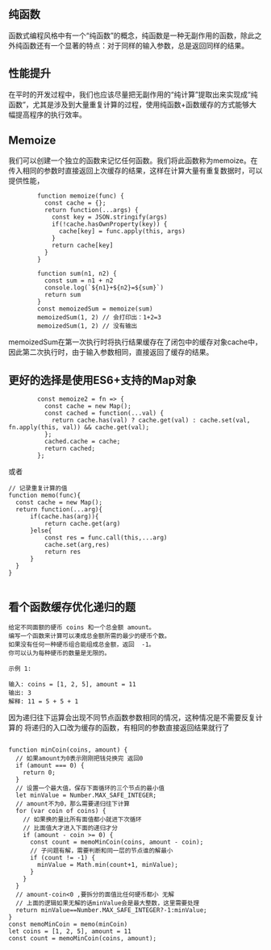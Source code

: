 ## 纯函数
函数式编程风格中有一个“纯函数”的概念，纯函数是一种无副作用的函数，除此之外纯函数还有一个显著的特点：对于同样的输入参数，总是返回同样的结果。
## 性能提升 
在平时的开发过程中，我们也应该尽量把无副作用的“纯计算”提取出来实现成“纯函数”，尤其是涉及到大量重复计算的过程，使用纯函数+函数缓存的方式能够大幅提高程序的执行效率。 
## Memoize
我们可以创建一个独立的函数来记忆任何函数。我们将此函数称为memoize。在传入相同的参数时直接返回上次缓存的结果，这样在计算大量有重复数据时，可以提供性能，
```tsx
        function memoize(func) {
          const cache = {};
          return function(...args) {
            const key = JSON.stringify(args)
            if(!cache.hasOwnProperty(key)) {
              cache[key] = func.apply(this, args)
            }
            return cache[key]
          }
        }
		
		function sum(n1, n2) {
		  const sum = n1 + n2
		  console.log(`${n1}+${n2}=${sum}`)
		  return sum
		}
		const memoizedSum = memoize(sum)
		memoizedSum(1, 2) // 会打印出：1+2=3
		memoizedSum(1, 2) // 没有输出
```
memoizedSum在第一次执行时将执行结果缓存在了闭包中的缓存对象cache中，因此第二次执行时，由于输入参数相同，直接返回了缓存的结果。
## 更好的选择是使用ES6+支持的Map对象

```tsx
		const memoize2 = fn => {
		  const cache = new Map();
		  const cached = function(...val) {
		    return cache.has(val) ? cache.get(val) : cache.set(val, fn.apply(this, val)) && cache.get(val);
		  };
		  cached.cache = cache;
		  return cached;
		};
```
或者
```tsx
// 记录重复计算的值
function memo(func){
  const cache = new Map();
  return function(...arg){
      if(cache.has(arg)){
          return cache.get(arg)
      }else{
          const res = func.call(this,...arg)
          cache.set(arg,res)
          return res
      }
  }
}


```

## 看个函数缓存优化递归的题
```tsx
给定不同面额的硬币 coins 和一个总金额 amount。
编写一个函数来计算可以凑成总金额所需的最少的硬币个数。
如果没有任何一种硬币组合能组成总金额，返回  -1。
你可以认为每种硬币的数量是无限的。

示例 1:

输入: coins = [1, 2, 5], amount = 11
输出: 3
解释: 11 = 5 + 5 + 1

```
因为递归往下运算会出现不同节点函数参数相同的情况，这种情况是不需要反复计算的
将递归的入口改为缓存的函数，有相同的参数直接返回结果就行了
```tsx

function minCoin(coins, amount) {
  // 如果amount为0表示刚刚把钱兑换完 返回0
  if (amount === 0) {
    return 0;
  }
  // 设置一个最大值，保存下面循环的三个节点的最小值
  let minValue = Number.MAX_SAFE_INTEGER;
  // amount不为0，那么需要递归往下计算
  for (var coin of coins) {
    // 如果换的量比所有面值都小就进下次循环
    // 比面值大才进入下面的递归才分
    if (amount - coin >= 0) {
      const count = memoMinCoin(coins, amount - coin);
      // 子问题有解，需要判断和同一层的节点谁的解最小
      if (count != -1) {
        minValue = Math.min(count+1, minValue);
      }
    }
  }
  // amount-coin<0 ,要拆分的面值比任何硬币都小 无解
  // 上面的逻辑如果无解的话minValue会是最大整数，这里需要处理
  return minValue==Number.MAX_SAFE_INTEGER?-1:minValue;
}
const memoMinCoin = memo(minCoin)
let coins = [1, 2, 5], amount = 11
const count = memoMinCoin(coins, amount);
```
